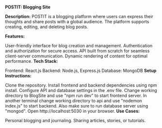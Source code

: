 **POSTIT: Blogging Site**

**Description:**
POSTIT is a blogging platform where users can express their thoughts and share posts with a global audience. The platform supports creating, editing, and deleting blog posts.

**Features:**

User-friendly interface for blog creation and management.
Authentication and authorization for secure access.
API built from scratch for seamless client-server communication.
Dynamic rendering of content for optimal performance.
**Tech Stack:**

Frontend: React.js
Backend: Node.js, Express.js
Database: MongoDB
**Setup Instructions:**

Clone the repository.
Install frontend and backend dependencies using npm install.
Configure API and database settings in the .env file.
Change working directory to BlogSite and use "npm run dev" to start frontend server.
In another terminal change working directory to api and use "nodemon index.js" to start backend. Also make sure to run database server using "mongod".
Open http://localhost:5030 in your browser.
**Use Cases:**

Personal blogging and journaling.
Sharing articles, stories, or tutorials.
